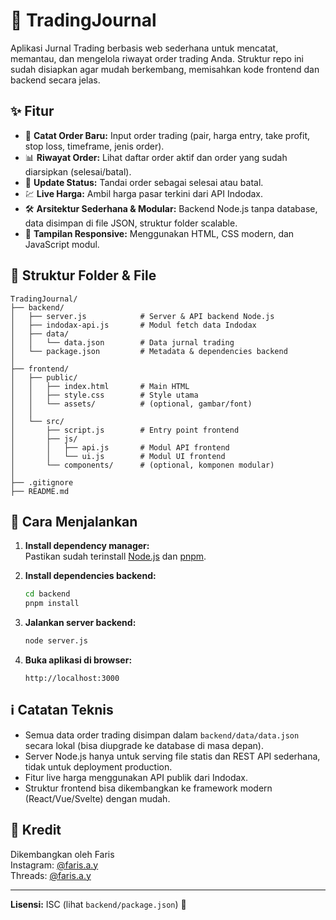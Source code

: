 # 📒 TradingJournal

Aplikasi Jurnal Trading berbasis web sederhana untuk mencatat, memantau, dan mengelola riwayat order trading Anda. Struktur repo ini sudah disiapkan agar mudah berkembang, memisahkan kode frontend dan backend secara jelas.

## ✨ Fitur

- 📝 **Catat Order Baru:** Input order trading (pair, harga entry, take profit, stop loss, timeframe, jenis order).
- 📊 **Riwayat Order:** Lihat daftar order aktif dan order yang sudah diarsipkan (selesai/batal).
- 🔄 **Update Status:** Tandai order sebagai selesai atau batal.
- 💹 **Live Harga:** Ambil harga pasar terkini dari API Indodax.
- 🛠️ **Arsitektur Sederhana & Modular:** Backend Node.js tanpa database, data disimpan di file JSON, struktur folder scalable.
- 📱 **Tampilan Responsive:** Menggunakan HTML, CSS modern, dan JavaScript modul.

## 🌳 Struktur Folder & File

```
TradingJournal/
├── backend/
│   ├── server.js            # Server & API backend Node.js
│   ├── indodax-api.js       # Modul fetch data Indodax
│   ├── data/
│   │   └── data.json        # Data jurnal trading
│   └── package.json         # Metadata & dependencies backend
│
├── frontend/
│   ├── public/
│   │   ├── index.html       # Main HTML
│   │   ├── style.css        # Style utama
│   │   └── assets/          # (optional, gambar/font)
│   │
│   └── src/
│       ├── script.js        # Entry point frontend
│       ├── js/
│       │   ├── api.js       # Modul API frontend
│       │   └── ui.js        # Modul UI frontend
│       └── components/      # (optional, komponen modular)
│
├── .gitignore
├── README.md
```

## 🚀 Cara Menjalankan

1. **Install dependency manager:**  
   Pastikan sudah terinstall [Node.js](https://nodejs.org/) dan [pnpm](https://pnpm.io/).

2. **Install dependencies backend:**
   ```bash
   cd backend
   pnpm install
   ```

3. **Jalankan server backend:**
   ```bash
   node server.js
   ```

4. **Buka aplikasi di browser:**
   ```
   http://localhost:3000
   ```

## ℹ️ Catatan Teknis

- Semua data order trading disimpan dalam `backend/data/data.json` secara lokal (bisa diupgrade ke database di masa depan).
- Server Node.js hanya untuk serving file statis dan REST API sederhana, tidak untuk deployment production.
- Fitur live harga menggunakan API publik dari Indodax.
- Struktur frontend bisa dikembangkan ke framework modern (React/Vue/Svelte) dengan mudah.

## 👤 Kredit

Dikembangkan oleh Faris  
Instagram: [@faris.a.y](https://instagram.com/faris.a.y)  
Threads: [@faris.a.y](https://threads.net/@faris.a.y)

---

**Lisensi:** ISC (lihat `backend/package.json`) 📄
